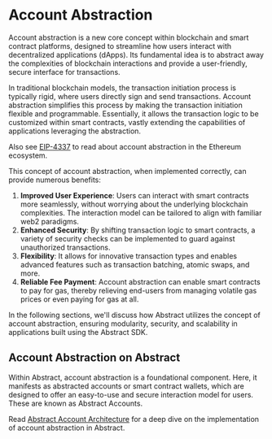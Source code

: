# Account Abstraction

Account abstraction is a new core concept within blockchain and smart contract platforms, designed to streamline how users interact with decentralized applications (dApps). Its fundamental idea is to abstract away the complexities of blockchain interactions and provide a user-friendly, secure interface for transactions.

In traditional blockchain models, the transaction initiation process is typically rigid, where users directly sign and send transactions. Account abstraction simplifies this process by making the transaction initiation flexible and programmable. Essentially, it allows the transaction logic to be customized within smart contracts, vastly extending the capabilities of applications leveraging the abstraction.

Also see [EIP-4337](https://eips.ethereum.org/EIPS/eip-4337) to read about account abstraction in the Ethereum ecosystem.

This concept of account abstraction, when implemented correctly, can provide numerous benefits:

1. **Improved User Experience**: Users can interact with smart contracts more seamlessly, without worrying about the underlying blockchain complexities. The interaction model can be tailored to align with familiar web2 paradigms.
2. **Enhanced Security**: By shifting transaction logic to smart contracts, a variety of security checks can be implemented to guard against unauthorized transactions.
3. **Flexibility**: It allows for innovative transaction types and enables advanced features such as transaction batching, atomic swaps, and more.
4. **Reliable Fee Payment**: Account abstraction can enable smart contracts to pay for gas, thereby relieving end-users from managing volatile gas prices or even paying for gas at all.

In the following sections, we'll discuss how Abstract utilizes the concept of account abstraction, ensuring modularity, security, and scalability in applications built using the Abstract SDK.

## Account Abstraction on Abstract

Within Abstract, account abstraction is a foundational component. Here, it manifests as abstracted accounts or smart contract wallets, which are designed to offer an easy-to-use and secure interaction model for users. These are known as Abstract Accounts.

Read [Abstract Account Architecture](./architecture) for a deep dive on the implementation of account abstraction in Abstract.
